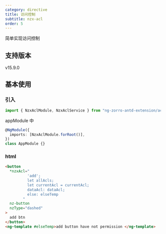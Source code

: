 ```yaml
---
category: directive
title: 访问控制
subtitle: nzx-acl
order: 5
---
```


简单实现访问控制

## 支持版本

<label type="success">v15.9.0</label>

## 基本使用

### 引入

```ts
import { NzxAclModule, NzxAclService } from "ng-zorro-antd-extension/acl";
```

appModule 中

```ts
@NgModule({
  imports: [NzxAclModule.forRoot()],
})
class AppModule {}
```

### html

```html
<button
  *nzxAcl="
          'add';
          let allAcls;
          let currentAcl = currentAcl;
          dataAcl: dataAcl;
          else: elseTemp
        "
  nz-button
  nzType="dashed"
>
  add btn
</button>
<ng-template #elseTemp>add button have not permission </ng-template>
```
